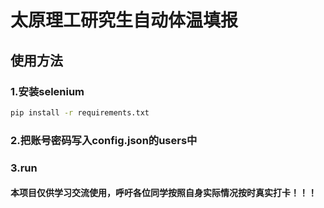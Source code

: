 # 太原理工研究生自动体温填报
## 使用方法
### 1.安装selenium
```bash
pip install -r requirements.txt
```
### 2.把账号密码写入config.json的users中
### 3.run
#### 本项目仅供学习交流使用，呼吁各位同学按照自身实际情况按时真实打卡！！！